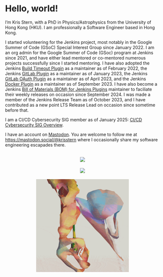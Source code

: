 # Hello, world!
I’m Kris Stern, with a PhD in Physics/Astrophysics from the University of Hong Kong (HKU). I am professionally a Software Engineer based in Hong Kong. <!--I maintain a Medium blog at https://krisstern.medium.com/. -->

I started volunteering for the Jenkins project, most notably in the Google Summer of Code (GSoC) Special Interest Group since January 2022. 
I am an org admin for the Google Summer of Code (GSoc) program at Jenkins since 2021, and have either lead mentored or co-mentored numerous projects successfully since I started mentoring. 
I have also adopted the Jenkins [Build Timeout Plugin](https://github.com/jenkinsci/build-timeout-plugin) as a maintainer as of February 2022, the Jenkins [GitLab Plugin](https://github.com/jenkinsci/gitlab-plugin) as a maintainer as of January 2023, the Jenkins [GitLab OAuth Plugin](https://github.com/jenkinsci/gitlab-oauth-plugin) as a maintainer as of April 2023, and the Jenkins [Docker Plugin](https://github.com/jenkinsci/docker-plugin) as a maintainer as of September 2023. I have also become a Jenkins [Bill of Materials (BOM) for Jenkins Plugins](https://github.com/jenkinsci/bom) maintainer to faciliate their weekly releases on occasion since September 2024. I was made a member of the Jenkins Release Team as of October 2023, and I have contributed as a new point LTS Release Lead on occasion since sometime before that. 

I am a CI/CD Cybersecurity SIG member as of January 2025: [CI/CD Cybersecurity SIG Overview](https://github.com/cdfoundation/CICD-Cybersecurity/blob/main/README.md).

<!-- As of August 2022, I have also started a side project to satisfy my interest in modern physics called the "Physics Vault". More details can be found at the GitHub Pages site at [https://physics-vault.github.io/](https://physics-vault.github.io/). This focuses primarily on my journey as I work through some undergraduate/graduate level textbooks on modern physics, including the problem sets. -->

I have an account on [Mastodon](https://mastodon.social/). You are welcome to follow me at https://mastodon.social/@krisstern where I occasionally share my software engineering escapades there. 

<br />

<!-- ![Kris's GitHub Stats](https://github-readme-stats.vercel.app/api?username=krisstern&count_private=true&show_icons=true&theme=gruvbox) -->
<div align="center">
  <picture>
    <source
      srcset="https://github-readme-stats.vercel.app/api?username=krisstern&count_private=true&show_icons=true&theme=gruvbox"
      media="(prefers-color-scheme: dark)"
    />
    <source
      srcset="https://github-readme-stats.vercel.app/api?username=krisstern&count_private=true&show_icons=true&theme=gruvbox_light"
      media="(prefers-color-scheme: light), (prefers-color-scheme: no-preference)"
    />
    <img src="https://github-readme-stats.vercel.app/api?username=krisstern&show_icons=true" />
  </picture>
</div>

<br />

<!-- [![Kris's GitHub Streak](https://streak-stats.demolab.com/?user=krisstern&theme=gruvbox)](https://git.io/streak-stats) -->
<div align="center">
  <picture>
    <source
      srcset="https://streak-stats.demolab.com/?user=krisstern&theme=gruvbox"
      media="(prefers-color-scheme: dark)"
    />
    <source
      srcset="https://streak-stats.demolab.com/?user=krisstern&theme=gruvbox_light"
      media="(prefers-color-scheme: light), (prefers-color-scheme: no-preference)"
    />
    <img src="https://streak-stats.demolab.com/?user=krisstern" />
  </picture>
</div>

<br />
 
<div align="center">
  <img src="https://raw.githubusercontent.com/krisstern/krisstern/main/andrew_benson_art.gif" width="60%" height="60%">
</div>

<!---
krisstern/krisstern is a ✨ special ✨ repository because its `README.md` (this file) appears on your GitHub profile.
You can click the Preview link to take a look at your changes.
--->
